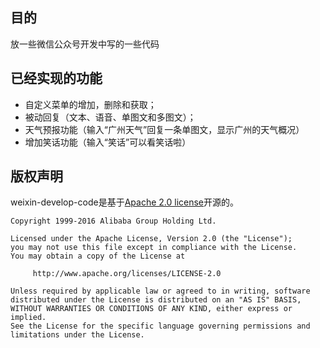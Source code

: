 ## 目的

放一些微信公众号开发中写的一些代码

## 已经实现的功能

- 自定义菜单的增加，删除和获取；
- 被动回复（文本、语音、单图文和多图文）；
- 天气预报功能（输入“广州天气”回复一条单图文，显示广州的天气概况）
- 增加笑话功能（输入“笑话”可以看笑话啦）

## 版权声明

weixin-develop-code是基于[Apache 2.0 license](https://github.com/alibaba/fastjson/blob/master/license.txt)开源的。

```
Copyright 1999-2016 Alibaba Group Holding Ltd.

Licensed under the Apache License, Version 2.0 (the "License");
you may not use this file except in compliance with the License.
You may obtain a copy of the License at

     http://www.apache.org/licenses/LICENSE-2.0

Unless required by applicable law or agreed to in writing, software
distributed under the License is distributed on an "AS IS" BASIS,
WITHOUT WARRANTIES OR CONDITIONS OF ANY KIND, either express or implied.
See the License for the specific language governing permissions and
limitations under the License.
```
